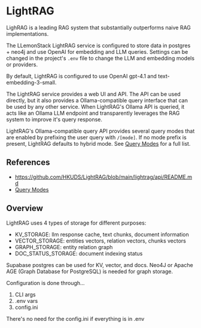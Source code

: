 # LightRAG

LighRAG is a leading RAG system that substantially outperforms naive RAG implementations.

The LLemonStack LightRAG service is configured to store data in postgres + neo4j and use
OpenAI for embedding and LLM queries. Settings can be changed in the project's `.env`
file to change the LLM and embedding models or providers.

By default, LightRAG is configured to use OpenAI gpt-4.1 and text-embedding-3-small.

The LightRAG service provides a web UI and API. The API can be used directly,
but it also provides a Ollama-compatible query interface that can be used by any
other service. When LightRAG's Ollama API is queried, it acts like an Ollama
LLM endpoint and transparently leverages the RAG system to improve it's query response.

LightRAG's Ollama-compatible query API provides several query modes that are enabled
by prefixing the user query with `/[mode]`. If no mode prefix is present, LightRAG
defaults to hybrid mode. See [Query Modes](https://github.com/HKUDS/LightRAG/blob/main/lightrag/api/README.md#choose-query-mode-in-chat) for a full list.

## References

- https://github.com/HKUDS/LightRAG/blob/main/lightrag/api/README.md
- [Query Modes](https://github.com/HKUDS/LightRAG/blob/main/lightrag/api/README.md#choose-query-mode-in-chat)

## Overview

LightRAG uses 4 types of storage for different purposes:

- KV_STORAGE: llm response cache, text chunks, document information
- VECTOR_STORAGE: entities vectors, relation vectors, chunks vectors
- GRAPH_STORAGE: entity relation graph
- DOC_STATUS_STORAGE: document indexing status

Supabase postgres can be used for KV, vector, and docs.
Neo4J or Apache AGE (Graph Database for PostgreSQL) is needed for graph storage.

Configuration is done through...

1. CLI args
2. .env vars
3. config.ini

There's no need for the config.ini if everything is in .env
